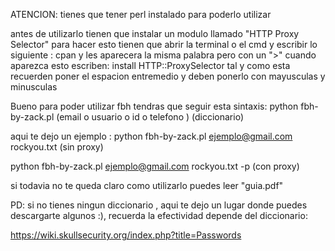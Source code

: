 ATENCION: tienes que tener perl instalado para poderlo utilizar

antes de utilizarlo tienen que instalar un modulo llamado "HTTP Proxy Selector"
para hacer esto tienen que abrir la terminal o el cmd y escribir lo siguiente :
cpan 
y les aparecera la misma palabra pero con un ">" cuando aparezca esto escriben:
install HTTP::ProxySelector
tal y como esta recuerden poner el espacion entremedio y deben ponerlo con mayusculas y minusculas

Bueno para poder utilizar fbh tendras que seguir esta sintaxis:
  python fbh-by-zack.pl (email o usuario o id o telefono ) (diccionario)

aqui te dejo un ejemplo :
  python fbh-by-zack.pl ejemplo@gmail.com rockyou.txt (sin proxy)
  
  python fbh-by-zack.pl ejemplo@gmail.com rockyou.txt -p (con proxy)
  
si todavia no te queda claro como utilizarlo puedes leer "guia.pdf"

PD: si no tienes ningun diccionario , aqui te dejo un lugar
donde puedes descargarte algunos :), recuerda la efectividad
depende del diccionario:

https://wiki.skullsecurity.org/index.php?title=Passwords
